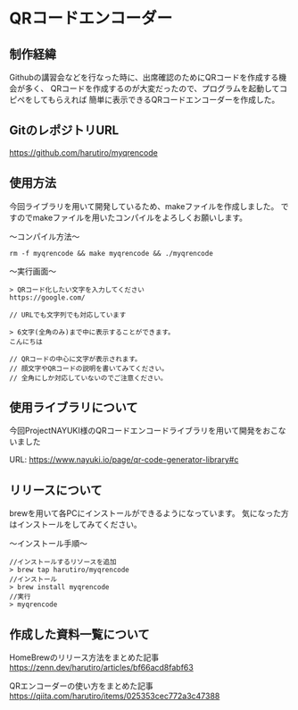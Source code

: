 # QRコードエンコーダー

## 制作経緯
Githubの講習会などを行なった時に、出席確認のためにQRコードを作成する機会が多く、
QRコードを作成するのが大変だったので、プログラムを起動してコピペをしてもらえれば
簡単に表示できるQRコードエンコーダーを作成した。

## GitのレポジトリURL
https://github.com/harutiro/myqrencode

## 使用方法
今回ライブラリを用いて開発しているため、makeファイルを作成しました。
ですのでmakeファイルを用いたコンパイルをよろしくお願いします。

〜コンパイル方法〜
```
rm -f myqrencode && make myqrencode && ./myqrencode
```

〜実行画面〜
```
> QRコード化したい文字を入力してください
https://google.com/

// URLでも文字列でも対応しています

> 6文字(全角のみ)まで中に表示することができます。
こんにちは

// QRコードの中心に文字が表示されます。
// 顔文字やQRコードの説明を書いてみてください。
// 全角にしか対応していないのでご注意ください。
```

## 使用ライブラリについて
今回ProjectNAYUKI様のQRコードエンコードライブラリを用いて開発をおこないました

URL: https://www.nayuki.io/page/qr-code-generator-library#c

## リリースについて
brewを用いて各PCにインストールができるようになっています。
気になった方はインストールをしてみてください。

〜インストール手順〜
```
//インストールするリソースを追加
> brew tap harutiro/myqrencode
//インストール
> brew install myqrencode
//実行
> myqrencode
```

## 作成した資料一覧について
HomeBrewのリリース方法をまとめた記事
https://zenn.dev/harutiro/articles/bf66acd8fabf63

QRエンコーダーの使い方をまとめた記事
https://qiita.com/harutiro/items/025353cec772a3c47388

